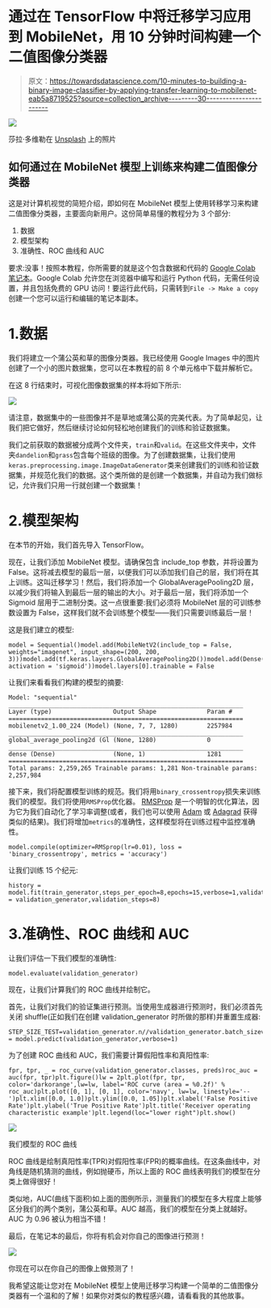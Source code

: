 # 通过在 TensorFlow 中将迁移学习应用到 MobileNet，用 10 分钟时间构建一个二值图像分类器

> 原文：<https://towardsdatascience.com/10-minutes-to-building-a-binary-image-classifier-by-applying-transfer-learning-to-mobilenet-eab5a8719525?source=collection_archive---------30----------------------->

![](img/489b56d485edd0d8c0a6819e9dc52621.png)

莎拉·多维勒在 [Unsplash](https://unsplash.com?utm_source=medium&utm_medium=referral) 上的照片

## 如何通过在 MobileNet 模型上训练来构建二值图像分类器

这是对计算机视觉的简短介绍，即如何在 MobileNet 模型上使用转移学习来构建二值图像分类器，主要面向新用户。这份简单易懂的教程分为 3 个部分:

1.  数据
2.  模型架构
3.  准确性、ROC 曲线和 AUC

要求:没事！按照本教程，你所需要的就是这个包含数据和代码的 [Google Colab 笔记本](https://colab.research.google.com/drive/1XYAXOHiXNWqmKedCj1WRcJ6mGpr4aVC0?usp=sharing)。Google Colab 允许您在浏览器中编写和运行 Python 代码，无需任何设置，并且包括免费的 GPU 访问！要运行此代码，只需转到`File -> Make a copy`创建一个您可以运行和编辑的笔记本副本。

# 1.数据

我们将建立一个蒲公英和草的图像分类器。我已经使用 Google Images 中的图片创建了一个小的图片数据集，您可以在本教程的前 8 个单元格中下载并解析它。

在这 8 行结束时，可视化图像数据集的样本将如下所示:

![](img/e7a94798816fd3e76c66fefde0f22c84.png)

请注意，数据集中的一些图像并不是草地或蒲公英的完美代表。为了简单起见，让我们把它做好，然后继续讨论如何轻松地创建我们的训练和验证数据集。

我们之前获取的数据被分成两个文件夹，`train`和`valid`。在这些文件夹中，文件夹`dandelion`和`grass`包含每个班级的图像。为了创建数据集，让我们使用`keras.preprocessing.image.ImageDataGenerator`类来创建我们的训练和验证数据集，并规范化我们的数据。这个类所做的是创建一个数据集，并自动为我们做标记，允许我们只用一行就创建一个数据集！

# 2.模型架构

在本节的开始，我们首先导入 TensorFlow。

现在，让我们添加 MobileNet 模型。请确保包含 include_top 参数，并将设置为 False。这将减去模型的最后一层，以便我们可以添加我们自己的层，我们将在其上训练。这叫迁移学习！然后，我们将添加一个 GlobalAveragePooling2D 层，以减少我们将输入到最后一层的输出的大小。对于最后一层，我们将添加一个 Sigmoid 层用于二进制分类。这一点很重要:我们必须将 MobileNet 层的可训练参数设置为 False，这样我们就不会训练整个模型——我们只需要训练最后一层！

这是我们建立的模型:

```
model = Sequential()model.add(MobileNetV2(include_top = False, weights="imagenet", input_shape=(200, 200, 3)))model.add(tf.keras.layers.GlobalAveragePooling2D())model.add(Dense(1, activation = 'sigmoid'))model.layers[0].trainable = False
```

让我们来看看我们构建的模型的摘要:

```
Model: "sequential" _________________________________________________________________ Layer (type)                 Output Shape              Param #    ================================================================= mobilenetv2_1.00_224 (Model) (None, 7, 7, 1280)        2257984    _________________________________________________________________ global_average_pooling2d (Gl (None, 1280)              0          _________________________________________________________________ dense (Dense)                (None, 1)                 1281       ================================================================= Total params: 2,259,265 Trainable params: 1,281 Non-trainable params: 2,257,984
```

接下来，我们将配置模型训练的规范。我们将用`binary_crossentropy`损失来训练我们的模型。我们将使用`RMSProp`优化器。 [RMSProp](https://wikipedia.org/wiki/Stochastic_gradient_descent#RMSProp) 是一个明智的优化算法，因为它为我们自动化了学习率调整(或者，我们也可以使用 [Adam](https://wikipedia.org/wiki/Stochastic_gradient_descent#Adam) 或 [Adagrad](https://developers.google.com/machine-learning/glossary/#AdaGrad) 获得类似的结果)。我们将增加`metrics`的准确性，这样模型将在训练过程中监控准确性。

```
model.compile(optimizer=RMSprop(lr=0.01), loss = 'binary_crossentropy', metrics = 'accuracy')
```

让我们训练 15 个纪元:

```
history = model.fit(train_generator,steps_per_epoch=8,epochs=15,verbose=1,validation_data = validation_generator,validation_steps=8)
```

# 3.准确性、ROC 曲线和 AUC

让我们评估一下我们模型的准确性:

```
model.evaluate(validation_generator)
```

现在，让我们计算我们的 ROC 曲线并绘制它。

首先，让我们对我们的验证集进行预测。当使用生成器进行预测时，我们必须首先关闭 shuffle(正如我们在创建 validation_generator 时所做的那样)并重置生成器:

```
STEP_SIZE_TEST=validation_generator.n//validation_generator.batch_sizevalidation_generator.reset()preds = model.predict(validation_generator,verbose=1)
```

为了创建 ROC 曲线和 AUC，我们需要计算假阳性率和真阳性率:

```
fpr, tpr, _ = roc_curve(validation_generator.classes, preds)roc_auc = auc(fpr, tpr)plt.figure()lw = 2plt.plot(fpr, tpr, color='darkorange',lw=lw, label='ROC curve (area = %0.2f)' % roc_auc)plt.plot([0, 1], [0, 1], color='navy', lw=lw, linestyle='--')plt.xlim([0.0, 1.0])plt.ylim([0.0, 1.05])plt.xlabel('False Positive Rate')plt.ylabel('True Positive Rate')plt.title('Receiver operating characteristic example')plt.legend(loc="lower right")plt.show()
```

![](img/d9147610ab037f036c4cef5fbdca67e0.png)

我们模型的 ROC 曲线

ROC 曲线是绘制真阳性率(TPR)对假阳性率(FPR)的概率曲线。在这条曲线中，对角线是随机猜测的曲线，例如抛硬币，所以上面的 ROC 曲线表明我们的模型在分类上做得很好！

类似地，AUC(曲线下面积)如上面的图例所示，测量我们的模型在多大程度上能够区分我们的两个类别，蒲公英和草。AUC 越高，我们的模型在分类上就越好。AUC 为 0.96 被认为相当不错！

最后，在笔记本的最后，你将有机会对你自己的图像进行预测！

![](img/2bd0acdc0f7e9ea5c3972ddf4697a819.png)

你现在可以在你自己的图像上做预测了！

我希望这能让您对在 MobileNet 模型上使用迁移学习构建一个简单的二值图像分类器有一个温和的了解！如果你对类似的教程感兴趣，请看看我的其他故事。